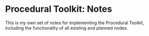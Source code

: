 # Procedural Toolkit: Notes
This is my own set of notes for implementing the Procedural Toolkit, including the functionality of all existing and planned nodes.

